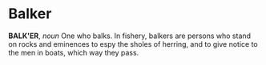 # Balker

**BALK'ER**, _noun_ One who balks. In fishery, balkers are persons who stand on rocks and eminences to espy the sholes of herring, and to give notice to the men in boats, which way they pass.